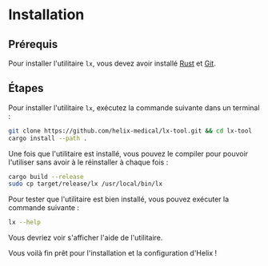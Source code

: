 # Installation

## Prérequis

Pour installer l'utilitaire `lx`, vous devez avoir installé [Rust](https://www.rust-lang.org/tools/install) et [Git](https://git-scm.com/downloads).

## Étapes

Pour installer l'utilitaire `lx`, exécutez la commande suivante dans un terminal :

```bash
git clone https://github.com/helix-medical/lx-tool.git && cd lx-tool
cargo install --path .
```

Une fois que l'utilitaire est installé, vous pouvez le compiler pour pouvoir l'utiliser sans avoir à le réinstaller à chaque fois :

```bash
cargo build --release
sudo cp target/release/lx /usr/local/bin/lx
```

Pour tester que l'utilitaire est bien installé, vous pouvez exécuter la commande suivante :

```bash
lx --help
```

Vous devriez voir s'afficher l'aide de l'utilitaire.

Vous voilà fin prêt pour l'installation et la configuration d'Helix !
